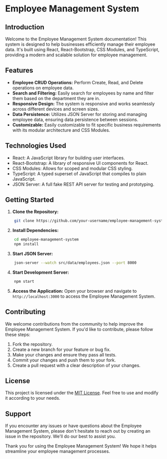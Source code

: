 # Employee Management System

## Introduction
Welcome to the Employee Management System documentation! This system is designed to help businesses efficiently manage their employee data. It's built using React, React-Bootstrap, CSS Modules, and TypeScript, providing a modern and scalable solution for employee management.

## Features
- **Employee CRUD Operations:** Perform Create, Read, and Delete operations on employee data.
- **Search and Filtering:** Easily search for employees by name and filter them based on the department they are in.
- **Responsive Design:** The system is responsive and works seamlessly across different devices and screen sizes.
- **Data Persistence:** Utilizes JSON Server for storing and managing employee data, ensuring data persistence between sessions.
- **Customizable:** Easily customizable to fit specific business requirements with its modular architecture and CSS Modules.

## Technologies Used
- React: A JavaScript library for building user interfaces.
- React-Bootstrap: A library of responsive UI components for React.
- CSS Modules: Allows for scoped and modular CSS styling.
- TypeScript: A typed superset of JavaScript that compiles to plain JavaScript.
- JSON Server: A full fake REST API server for testing and prototyping.

## Getting Started
1. **Clone the Repository:**
```bash
    git clone https://github.com/your-username/employee-management-system.git
```
2. **Install Dependencies:**
```bash
    cd employee-management-system
    npm install
```
3. **Start JSON Server:**
```bash
    json-server --watch src/data/employees.json --port 8000
```
4. **Start Development Server:**
```bash
    npm start
```
5. **Access the Application:**
Open your browser and navigate to `http://localhost:3000` to access the Employee Management System.

## Contributing
We welcome contributions from the community to help improve the Employee Management System. If you'd like to contribute, please follow these steps:
1. Fork the repository.
2. Create a new branch for your feature or bug fix.
3. Make your changes and ensure they pass all tests.
4. Commit your changes and push them to your fork.
5. Create a pull request with a clear description of your changes.

## License
This project is licensed under the [MIT License](https://opensource.org/licenses/MIT). Feel free to use and modify it according to your needs.

## Support
If you encounter any issues or have questions about the Employee Management System, please don't hesitate to reach out by creating an issue in the repository. We'll do our best to assist you.

Thank you for using the Employee Management System! We hope it helps streamline your employee management processes.
